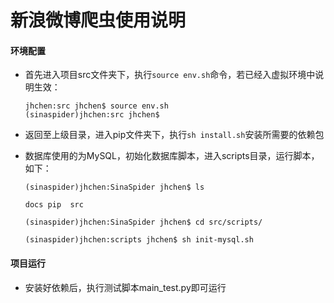 # 新浪微博爬虫使用说明

#### 环境配置

- 首先进入项目src文件夹下，执行`source env.sh`命令，若已经入虚拟环境中说明生效：

  ```
  jhchen:src jhchen$ source env.sh 
  (sinaspider)jhchen:src jhchen$ 
  ```

- 返回至上级目录，进入pip文件夹下，执行`sh install.sh`安装所需要的依赖包

- 数据库使用的为MySQL，初始化数据库脚本，进入scripts目录，运行脚本，如下：

  ```
  (sinaspider)jhchen:SinaSpider jhchen$ ls

  docs pip  src

  (sinaspider)jhchen:SinaSpider jhchen$ cd src/scripts/

  (sinaspider)jhchen:scripts jhchen$ sh init-mysql.sh 
  ```

#### 项目运行

- 安装好依赖后，执行测试脚本main_test.py即可运行
